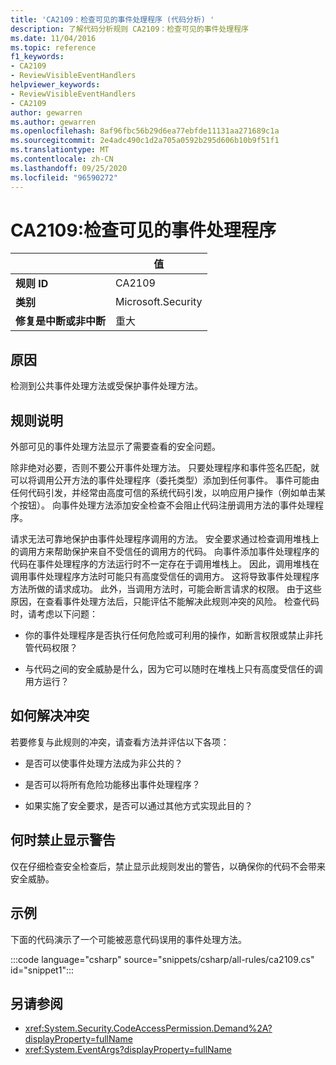 ```yaml
---
title: 'CA2109：检查可见的事件处理程序 (代码分析) '
description: 了解代码分析规则 CA2109：检查可见的事件处理程序
ms.date: 11/04/2016
ms.topic: reference
f1_keywords:
- CA2109
- ReviewVisibleEventHandlers
helpviewer_keywords:
- ReviewVisibleEventHandlers
- CA2109
author: gewarren
ms.author: gewarren
ms.openlocfilehash: 8af96fbc56b29d6ea77ebfde11131aa271689c1a
ms.sourcegitcommit: 2e4adc490c1d2a705a0592b295d606b10b9f51f1
ms.translationtype: MT
ms.contentlocale: zh-CN
ms.lasthandoff: 09/25/2020
ms.locfileid: "96590272"
---
```

# <a name="ca2109-review-visible-event-handlers"></a>CA2109:检查可见的事件处理程序

| | 值 |
|-|-|
| **规则 ID** |CA2109|
| **类别** |Microsoft.Security|
| **修复是中断或非中断** |重大|

## <a name="cause"></a>原因

检测到公共事件处理方法或受保护事件处理方法。

## <a name="rule-description"></a>规则说明

外部可见的事件处理方法显示了需要查看的安全问题。

除非绝对必要，否则不要公开事件处理方法。 只要处理程序和事件签名匹配，就可以将调用公开方法的事件处理程序（委托类型）添加到任何事件。 事件可能由任何代码引发，并经常由高度可信的系统代码引发，以响应用户操作（例如单击某个按钮）。 向事件处理方法添加安全检查不会阻止代码注册调用方法的事件处理程序。

请求无法可靠地保护由事件处理程序调用的方法。 安全要求通过检查调用堆栈上的调用方来帮助保护来自不受信任的调用方的代码。 向事件添加事件处理程序的代码在事件处理程序的方法运行时不一定存在于调用堆栈上。 因此，调用堆栈在调用事件处理程序方法时可能只有高度受信任的调用方。 这将导致事件处理程序方法所做的请求成功。 此外，当调用方法时，可能会断言请求的权限。 由于这些原因，在查看事件处理方法后，只能评估不能解决此规则冲突的风险。 检查代码时，请考虑以下问题：

- 你的事件处理程序是否执行任何危险或可利用的操作，如断言权限或禁止非托管代码权限？

- 与代码之间的安全威胁是什么，因为它可以随时在堆栈上只有高度受信任的调用方运行？

## <a name="how-to-fix-violations"></a>如何解决冲突

若要修复与此规则的冲突，请查看方法并评估以下各项：

- 是否可以使事件处理方法成为非公共的？

- 是否可以将所有危险功能移出事件处理程序？

- 如果实施了安全要求，是否可以通过其他方式实现此目的？

## <a name="when-to-suppress-warnings"></a>何时禁止显示警告

仅在仔细检查安全检查后，禁止显示此规则发出的警告，以确保你的代码不会带来安全威胁。

## <a name="example"></a>示例

下面的代码演示了一个可能被恶意代码误用的事件处理方法。

:::code language="csharp" source="snippets/csharp/all-rules/ca2109.cs" id="snippet1":::

## <a name="see-also"></a>另请参阅

- <xref:System.Security.CodeAccessPermission.Demand%2A?displayProperty=fullName>
- <xref:System.EventArgs?displayProperty=fullName>
